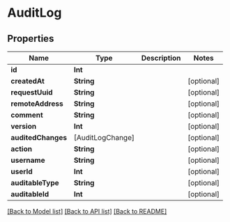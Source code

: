 # AuditLog

## Properties
Name | Type | Description | Notes
------------ | ------------- | ------------- | -------------
**id** | **Int** |  | 
**createdAt** | **String** |  | [optional] 
**requestUuid** | **String** |  | [optional] 
**remoteAddress** | **String** |  | [optional] 
**comment** | **String** |  | [optional] 
**version** | **Int** |  | [optional] 
**auditedChanges** | [AuditLogChange] |  | [optional] 
**action** | **String** |  | [optional] 
**username** | **String** |  | [optional] 
**userId** | **Int** |  | [optional] 
**auditableType** | **String** |  | [optional] 
**auditableId** | **Int** |  | [optional] 

[[Back to Model list]](../README.md#documentation-for-models) [[Back to API list]](../README.md#documentation-for-api-endpoints) [[Back to README]](../README.md)


